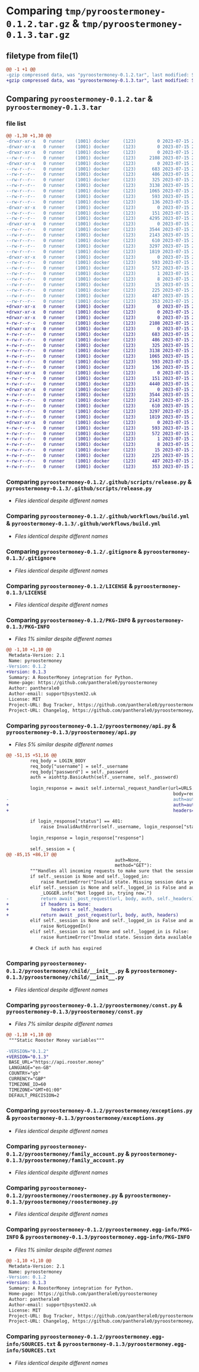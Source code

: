 # Comparing `tmp/pyroostermoney-0.1.2.tar.gz` & `tmp/pyroostermoney-0.1.3.tar.gz`

## filetype from file(1)

```diff
@@ -1 +1 @@
-gzip compressed data, was "pyroostermoney-0.1.2.tar", last modified: Sat Jul 15 22:22:38 2023, max compression
+gzip compressed data, was "pyroostermoney-0.1.3.tar", last modified: Sat Jul 15 22:55:34 2023, max compression
```

## Comparing `pyroostermoney-0.1.2.tar` & `pyroostermoney-0.1.3.tar`

### file list

```diff
@@ -1,30 +1,30 @@
-drwxr-xr-x   0 runner    (1001) docker     (123)        0 2023-07-15 22:22:38.588741 pyroostermoney-0.1.2/
-drwxr-xr-x   0 runner    (1001) docker     (123)        0 2023-07-15 22:22:38.584741 pyroostermoney-0.1.2/.github/
-drwxr-xr-x   0 runner    (1001) docker     (123)        0 2023-07-15 22:22:38.588741 pyroostermoney-0.1.2/.github/scripts/
--rw-r--r--   0 runner    (1001) docker     (123)     2108 2023-07-15 22:22:21.000000 pyroostermoney-0.1.2/.github/scripts/release.py
-drwxr-xr-x   0 runner    (1001) docker     (123)        0 2023-07-15 22:22:38.588741 pyroostermoney-0.1.2/.github/workflows/
--rw-r--r--   0 runner    (1001) docker     (123)      683 2023-07-15 22:22:21.000000 pyroostermoney-0.1.2/.github/workflows/build.yml
--rw-r--r--   0 runner    (1001) docker     (123)      486 2023-07-15 22:22:21.000000 pyroostermoney-0.1.2/.github/workflows/publish.yml
--rw-r--r--   0 runner    (1001) docker     (123)      325 2023-07-15 22:22:21.000000 pyroostermoney-0.1.2/.github/workflows/release.yml
--rw-r--r--   0 runner    (1001) docker     (123)     3138 2023-07-15 22:22:21.000000 pyroostermoney-0.1.2/.gitignore
--rw-r--r--   0 runner    (1001) docker     (123)     1065 2023-07-15 22:22:21.000000 pyroostermoney-0.1.2/LICENSE
--rw-r--r--   0 runner    (1001) docker     (123)      593 2023-07-15 22:22:38.588741 pyroostermoney-0.1.2/PKG-INFO
--rw-r--r--   0 runner    (1001) docker     (123)      136 2023-07-15 22:22:21.000000 pyroostermoney-0.1.2/pyproject.toml
-drwxr-xr-x   0 runner    (1001) docker     (123)        0 2023-07-15 22:22:38.588741 pyroostermoney-0.1.2/pyroostermoney/
--rw-r--r--   0 runner    (1001) docker     (123)      151 2023-07-15 22:22:21.000000 pyroostermoney-0.1.2/pyroostermoney/__init__.py
--rw-r--r--   0 runner    (1001) docker     (123)     4295 2023-07-15 22:22:21.000000 pyroostermoney-0.1.2/pyroostermoney/api.py
-drwxr-xr-x   0 runner    (1001) docker     (123)        0 2023-07-15 22:22:38.588741 pyroostermoney-0.1.2/pyroostermoney/child/
--rw-r--r--   0 runner    (1001) docker     (123)     3544 2023-07-15 22:22:21.000000 pyroostermoney-0.1.2/pyroostermoney/child/__init__.py
--rw-r--r--   0 runner    (1001) docker     (123)     2143 2023-07-15 22:22:21.000000 pyroostermoney-0.1.2/pyroostermoney/const.py
--rw-r--r--   0 runner    (1001) docker     (123)      610 2023-07-15 22:22:21.000000 pyroostermoney-0.1.2/pyroostermoney/exceptions.py
--rw-r--r--   0 runner    (1001) docker     (123)     3297 2023-07-15 22:22:21.000000 pyroostermoney-0.1.2/pyroostermoney/family_account.py
--rw-r--r--   0 runner    (1001) docker     (123)     1819 2023-07-15 22:22:21.000000 pyroostermoney-0.1.2/pyroostermoney/roostermoney.py
-drwxr-xr-x   0 runner    (1001) docker     (123)        0 2023-07-15 22:22:38.588741 pyroostermoney-0.1.2/pyroostermoney.egg-info/
--rw-r--r--   0 runner    (1001) docker     (123)      593 2023-07-15 22:22:38.000000 pyroostermoney-0.1.2/pyroostermoney.egg-info/PKG-INFO
--rw-r--r--   0 runner    (1001) docker     (123)      572 2023-07-15 22:22:38.000000 pyroostermoney-0.1.2/pyroostermoney.egg-info/SOURCES.txt
--rw-r--r--   0 runner    (1001) docker     (123)        1 2023-07-15 22:22:38.000000 pyroostermoney-0.1.2/pyroostermoney.egg-info/dependency_links.txt
--rw-r--r--   0 runner    (1001) docker     (123)        8 2023-07-15 22:22:38.000000 pyroostermoney-0.1.2/pyroostermoney.egg-info/requires.txt
--rw-r--r--   0 runner    (1001) docker     (123)       15 2023-07-15 22:22:38.000000 pyroostermoney-0.1.2/pyroostermoney.egg-info/top_level.txt
--rw-r--r--   0 runner    (1001) docker     (123)      225 2023-07-15 22:22:21.000000 pyroostermoney-0.1.2/requirements.txt
--rw-r--r--   0 runner    (1001) docker     (123)      487 2023-07-15 22:22:38.588741 pyroostermoney-0.1.2/setup.cfg
--rw-r--r--   0 runner    (1001) docker     (123)      353 2023-07-15 22:22:21.000000 pyroostermoney-0.1.2/setup.py
+drwxr-xr-x   0 runner    (1001) docker     (123)        0 2023-07-15 22:55:34.013233 pyroostermoney-0.1.3/
+drwxr-xr-x   0 runner    (1001) docker     (123)        0 2023-07-15 22:55:34.005233 pyroostermoney-0.1.3/.github/
+drwxr-xr-x   0 runner    (1001) docker     (123)        0 2023-07-15 22:55:34.009233 pyroostermoney-0.1.3/.github/scripts/
+-rw-r--r--   0 runner    (1001) docker     (123)     2108 2023-07-15 22:55:21.000000 pyroostermoney-0.1.3/.github/scripts/release.py
+drwxr-xr-x   0 runner    (1001) docker     (123)        0 2023-07-15 22:55:34.009233 pyroostermoney-0.1.3/.github/workflows/
+-rw-r--r--   0 runner    (1001) docker     (123)      683 2023-07-15 22:55:21.000000 pyroostermoney-0.1.3/.github/workflows/build.yml
+-rw-r--r--   0 runner    (1001) docker     (123)      486 2023-07-15 22:55:21.000000 pyroostermoney-0.1.3/.github/workflows/publish.yml
+-rw-r--r--   0 runner    (1001) docker     (123)      325 2023-07-15 22:55:21.000000 pyroostermoney-0.1.3/.github/workflows/release.yml
+-rw-r--r--   0 runner    (1001) docker     (123)     3138 2023-07-15 22:55:21.000000 pyroostermoney-0.1.3/.gitignore
+-rw-r--r--   0 runner    (1001) docker     (123)     1065 2023-07-15 22:55:21.000000 pyroostermoney-0.1.3/LICENSE
+-rw-r--r--   0 runner    (1001) docker     (123)      593 2023-07-15 22:55:34.013233 pyroostermoney-0.1.3/PKG-INFO
+-rw-r--r--   0 runner    (1001) docker     (123)      136 2023-07-15 22:55:21.000000 pyroostermoney-0.1.3/pyproject.toml
+drwxr-xr-x   0 runner    (1001) docker     (123)        0 2023-07-15 22:55:34.009233 pyroostermoney-0.1.3/pyroostermoney/
+-rw-r--r--   0 runner    (1001) docker     (123)      151 2023-07-15 22:55:21.000000 pyroostermoney-0.1.3/pyroostermoney/__init__.py
+-rw-r--r--   0 runner    (1001) docker     (123)     4440 2023-07-15 22:55:21.000000 pyroostermoney-0.1.3/pyroostermoney/api.py
+drwxr-xr-x   0 runner    (1001) docker     (123)        0 2023-07-15 22:55:34.013233 pyroostermoney-0.1.3/pyroostermoney/child/
+-rw-r--r--   0 runner    (1001) docker     (123)     3544 2023-07-15 22:55:21.000000 pyroostermoney-0.1.3/pyroostermoney/child/__init__.py
+-rw-r--r--   0 runner    (1001) docker     (123)     2143 2023-07-15 22:55:21.000000 pyroostermoney-0.1.3/pyroostermoney/const.py
+-rw-r--r--   0 runner    (1001) docker     (123)      610 2023-07-15 22:55:21.000000 pyroostermoney-0.1.3/pyroostermoney/exceptions.py
+-rw-r--r--   0 runner    (1001) docker     (123)     3297 2023-07-15 22:55:21.000000 pyroostermoney-0.1.3/pyroostermoney/family_account.py
+-rw-r--r--   0 runner    (1001) docker     (123)     1819 2023-07-15 22:55:21.000000 pyroostermoney-0.1.3/pyroostermoney/roostermoney.py
+drwxr-xr-x   0 runner    (1001) docker     (123)        0 2023-07-15 22:55:34.013233 pyroostermoney-0.1.3/pyroostermoney.egg-info/
+-rw-r--r--   0 runner    (1001) docker     (123)      593 2023-07-15 22:55:33.000000 pyroostermoney-0.1.3/pyroostermoney.egg-info/PKG-INFO
+-rw-r--r--   0 runner    (1001) docker     (123)      572 2023-07-15 22:55:34.000000 pyroostermoney-0.1.3/pyroostermoney.egg-info/SOURCES.txt
+-rw-r--r--   0 runner    (1001) docker     (123)        1 2023-07-15 22:55:33.000000 pyroostermoney-0.1.3/pyroostermoney.egg-info/dependency_links.txt
+-rw-r--r--   0 runner    (1001) docker     (123)        8 2023-07-15 22:55:33.000000 pyroostermoney-0.1.3/pyroostermoney.egg-info/requires.txt
+-rw-r--r--   0 runner    (1001) docker     (123)       15 2023-07-15 22:55:33.000000 pyroostermoney-0.1.3/pyroostermoney.egg-info/top_level.txt
+-rw-r--r--   0 runner    (1001) docker     (123)      225 2023-07-15 22:55:21.000000 pyroostermoney-0.1.3/requirements.txt
+-rw-r--r--   0 runner    (1001) docker     (123)      487 2023-07-15 22:55:34.013233 pyroostermoney-0.1.3/setup.cfg
+-rw-r--r--   0 runner    (1001) docker     (123)      353 2023-07-15 22:55:21.000000 pyroostermoney-0.1.3/setup.py
```

### Comparing `pyroostermoney-0.1.2/.github/scripts/release.py` & `pyroostermoney-0.1.3/.github/scripts/release.py`

 * *Files identical despite different names*

### Comparing `pyroostermoney-0.1.2/.github/workflows/build.yml` & `pyroostermoney-0.1.3/.github/workflows/build.yml`

 * *Files identical despite different names*

### Comparing `pyroostermoney-0.1.2/.gitignore` & `pyroostermoney-0.1.3/.gitignore`

 * *Files identical despite different names*

### Comparing `pyroostermoney-0.1.2/LICENSE` & `pyroostermoney-0.1.3/LICENSE`

 * *Files identical despite different names*

### Comparing `pyroostermoney-0.1.2/PKG-INFO` & `pyroostermoney-0.1.3/PKG-INFO`

 * *Files 1% similar despite different names*

```diff
@@ -1,10 +1,10 @@
 Metadata-Version: 2.1
 Name: pyroostermoney
-Version: 0.1.2
+Version: 0.1.3
 Summary: A RoosterMoney integration for Python.
 Home-page: https://github.com/pantherale0/pyroostermoney
 Author: pantherale0
 Author-email: support@system32.uk
 License: MIT
 Project-URL: Bug Tracker, https://github.com/pantherale0/pyroostermoney/issues
 Project-URL: Changelog, https://github.com/pantherale0/pyroostermoney/releases
```

### Comparing `pyroostermoney-0.1.2/pyroostermoney/api.py` & `pyroostermoney-0.1.3/pyroostermoney/api.py`

 * *Files 5% similar despite different names*

```diff
@@ -51,15 +51,16 @@
         req_body = LOGIN_BODY
         req_body["username"] = self._username
         req_body["password"] = self._password
         auth = aiohttp.BasicAuth(self._username, self._password)
 
         login_response = await self.internal_request_handler(url=URLS.get("login"),
                                                               body=req_body,
-                                                              auth=auth)
+                                                              auth=auth,
+                                                              headers=HEADERS)
 
         if login_response["status"] == 401:
             raise InvalidAuthError(self._username, login_response["status"])
 
         login_response = login_response["response"]
 
         self._session = {
@@ -85,15 +86,17 @@
                                         auth=None,
                                         method="GET"):
         """Handles all incoming requests to make sure that the session is active."""
         if self._session is None and self._logged_in:
             raise RuntimeError("Invalid state. Missing session data yet currently logged in?")
         elif self._session is None and self._logged_in is False and auth is not None:
             _LOGGER.info("Not logged in, trying now.")
-            return await _post_request(url, body, auth, self._headers)
+            if headers is None:
+                headers = self._headers
+            return await _post_request(url, body, auth, headers)
         elif self._session is None and self._logged_in is False and auth is None:
             raise NotLoggedIn()
         elif self._session is not None and self._logged_in is False:
             raise RuntimeError("Invalid state. Session data available yet not logged in?")
 
         # Check if auth has expired
```

### Comparing `pyroostermoney-0.1.2/pyroostermoney/child/__init__.py` & `pyroostermoney-0.1.3/pyroostermoney/child/__init__.py`

 * *Files identical despite different names*

### Comparing `pyroostermoney-0.1.2/pyroostermoney/const.py` & `pyroostermoney-0.1.3/pyroostermoney/const.py`

 * *Files 7% similar despite different names*

```diff
@@ -1,10 +1,10 @@
 """Static Rooster Money variables"""
 
-VERSION="0.1.2"
+VERSION="0.1.3"
 BASE_URL="https://api.rooster.money"
 LANGUAGE="en-GB"
 COUNTRY="gb"
 CURRENCY="GBP"
 TIMEZONE_ID=60
 TIMEZONE="GMT+01:00"
 DEFAULT_PRECISION=2
```

### Comparing `pyroostermoney-0.1.2/pyroostermoney/exceptions.py` & `pyroostermoney-0.1.3/pyroostermoney/exceptions.py`

 * *Files identical despite different names*

### Comparing `pyroostermoney-0.1.2/pyroostermoney/family_account.py` & `pyroostermoney-0.1.3/pyroostermoney/family_account.py`

 * *Files identical despite different names*

### Comparing `pyroostermoney-0.1.2/pyroostermoney/roostermoney.py` & `pyroostermoney-0.1.3/pyroostermoney/roostermoney.py`

 * *Files identical despite different names*

### Comparing `pyroostermoney-0.1.2/pyroostermoney.egg-info/PKG-INFO` & `pyroostermoney-0.1.3/pyroostermoney.egg-info/PKG-INFO`

 * *Files 1% similar despite different names*

```diff
@@ -1,10 +1,10 @@
 Metadata-Version: 2.1
 Name: pyroostermoney
-Version: 0.1.2
+Version: 0.1.3
 Summary: A RoosterMoney integration for Python.
 Home-page: https://github.com/pantherale0/pyroostermoney
 Author: pantherale0
 Author-email: support@system32.uk
 License: MIT
 Project-URL: Bug Tracker, https://github.com/pantherale0/pyroostermoney/issues
 Project-URL: Changelog, https://github.com/pantherale0/pyroostermoney/releases
```

### Comparing `pyroostermoney-0.1.2/pyroostermoney.egg-info/SOURCES.txt` & `pyroostermoney-0.1.3/pyroostermoney.egg-info/SOURCES.txt`

 * *Files identical despite different names*


